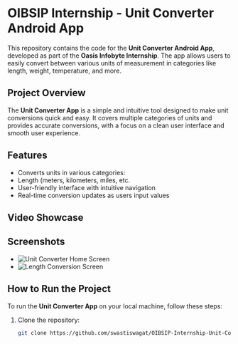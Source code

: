 # OIBSIP Internship - Unit Converter Android App

This repository contains the code for the **Unit Converter Android App**, developed as part of the **Oasis Infobyte Internship**. The app allows users to easily convert between various units of measurement in categories like length, weight, temperature, and more.

## Project Overview

The **Unit Converter App** is a simple and intuitive tool designed to make unit conversions quick and easy. It covers multiple categories of units and provides accurate conversions, with a focus on a clean user interface and smooth user experience.

## Features
- Converts units in various categories:
- Length (meters, kilometers, miles, etc.
- User-friendly interface with intuitive navigation
- Real-time conversion updates as users input values

## Video Showcase



## Screenshots
<!-- Add screenshots of your app here -->
- ![Unit Converter Home Screen](path_to_image_1)
- ![Length Conversion Screen](path_to_image_2)

## How to Run the Project

To run the **Unit Converter App** on your local machine, follow these steps:

1. Clone the repository:
   ```bash
   git clone https://github.com/swastiswagat/OIBSIP-Internship-Unit-Converter-App.git
